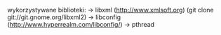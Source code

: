 wykorzystywane biblioteki:
-> libxml       (http://www.xmlsoft.org) (git clone git://git.gnome.org/libxml2)
-> libconfig    (http://www.hyperrealm.com/libconfig/)
-> pthread

